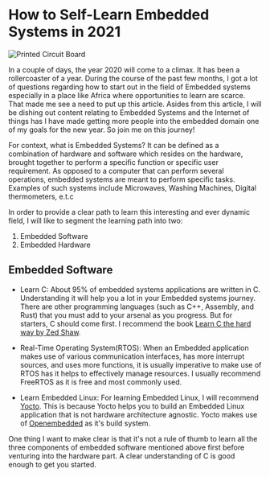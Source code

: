 # How to Self-Learn Embedded Systems in 2021

![Printed Circuit Board](https://i.imgur.com/WJPItsO.jpg)

In a couple of days, the year 2020 will come to a climax. It has been a rollercoaster of a year. During the course of the past few months, I got a lot of questions regarding how to start out in the field of Embedded systems especially in a place like Africa where opportunities to learn are scarce. That made me see a need to put up this article. Asides from this article, I will be dishing out content relating to Embedded Systems and the Internet of things has I have made getting more people into the embedded domain one of my goals for the new year. So join me on this journey!

For context, what is Embedded Systems? It can be defined as a combination of hardware and software which resides on the hardware, brought together to perform a specific function or specific user requirement. As opposed to a computer that can perform several operations, embedded systems are meant to perform specific tasks. Examples of such systems include Microwaves, Washing Machines, Digital thermometers, e.t.c

In order to provide a clear path to learn this interesting and ever dynamic field, I will like to segment the learning path into two:

1. Embedded Software
1. Embedded Hardware

## Embedded Software

* Learn C: About 95% of embedded systems applications are written in C. Understanding it will help you a lot in your Embedded systems journey. There are other programming languages (such as C++, Assembly, and Rust) that you must add to your arsenal as you progress. But for starters, C should come first. I recommend the book [Learn C the hard way by Zed Shaw](https://www.amazon.com/Learn-Hard-Way-Practical-Computational/dp/0321884922).

* Real-Time Operating System(RTOS): When an Embedded application makes use of various communication interfaces, has more interrupt sources, and uses more functions, it is usually imperative to make use of RTOS has it helps to effectively manage resources. I usually recommend FreeRTOS as it is free and most commonly used.

* Learn Embedded Linux: For learning Embedded Linux, I will recommend [Yocto](https://www.yoctoproject.org). This is because Yocto helps you to build an Embedded Linux application that is not hardware architecture agnostic. Yocto makes use of [Openembedded](https://www.openembedded.org/wiki/Main_Page) as it's build system.

One thing I want to make clear is that it's not a rule of thumb to learn all the three components of embedded software mentioned above first before venturing into the hardware part. A clear understanding of C is good enough to get you started.
